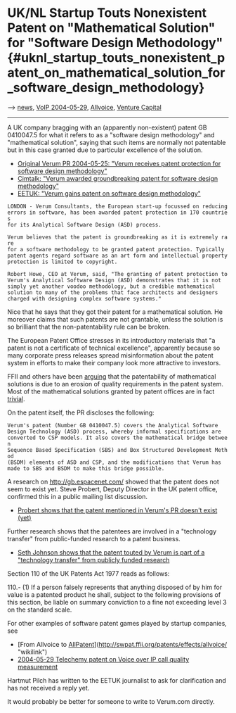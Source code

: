# UK/NL Startup Touts Nonexistent Patent on \"Mathematical Solution\" for \"Software Design Methodology\" {#uknl_startup_touts_nonexistent_patent_on_mathematical_solution_for_software_design_methodology}

\--\> [ news](SwpatcninoEn "wikilink"), [ VoIP
2004-05-29](Voip040529En "wikilink"), [
Allvoice](SwxaiAllvoiceEn "wikilink"), [ Venture
Capital](SwpatvlectaEn "wikilink")

------------------------------------------------------------------------

A UK company bragging with an (apparently non-existent) patent GB
0410047.5 for what it refers to as a \"software design methodology\" and
\"mathematical solution\", saying that such items are normally not
patentable but in this case granted due to particular excellence of the
solution.

-   [Original Verum PR 2004-05-25: \"Verum receives patent protection
    for software design
    methodology\"](http://www.verum.com/verum/press_releases02.shtml "wikilink")
-   [Cimtalk: \"Verum awarded groundbreaking patent for software design
    methodology\"](http://www.cimtalk.com/news/ver/ver100.html "wikilink")
-   [EETUK: \"Verum gains patent on software design
    methodology\"](http://www.eetuk.com/tech/news/showArticle.jhtml;jsessionid=FSLOX2L0ONE3CQSNDBCCKHY?articleID=21100320 "wikilink")

`LONDON - Verum Consultants, the European start-up focussed on reducing`\
`errors in software, has been awarded patent protection in 170 countries`\
`for its Analytical Software Design (ASD) process. `

`Verum believes that the patent is groundbreaking as it is extremely rare`\
`for a software methodology to be granted patent protection. Typically`\
`patent agents regard software as an art form and intellectual property`\
`protection is limited to copyright. `

`Robert Howe, CEO at Verum, said, "The granting of patent protection to`\
`Verum's Analytical Software Design (ASD) demonstrates that it is not`\
`simply yet another voodoo methodology, but a credible mathematical`\
`solution to many of the problems that face architects and designers `\
`charged with designing complex software systems." `

Nice that he says that they got their patent for a mathematical
solution. He moreover claims that such patents are not grantable, unless
the solution is so brilliant that the non-patentability rule can be
broken.

The European Patent Office stresses in its introductory materials that
\"a patent is not a certificate of technical excellence\", apparently
because so many corporate press releases spread misinformation about the
patent system in efforts to make their company look more attractive to
investors.

FFII and others have been
[arguing](http://swpat.ffii.org/analysis/inflation/ "wikilink") that the
patentability of mathematical solutions is due to an erosion of quality
requirements in the patent system. Most of the mathematical solutions
granted by patent offices are in fact
[trivial](http://swpat.ffii.org/analysis/trivial/ "wikilink").

On the patent itself, the PR discloses the following:

`Verum's patent (Number GB 0410047.5) covers the Analytical Software`\
`Design Technology (ASD) process, whereby informal specifications are`\
`converted to CSP models. It also covers the mathematical bridge between `\
`Sequence Based Specification (SBS) and Box Structured Development Method`\
`(BSDM) elements of ASD and CSP, and the modifications that Verum has`\
`made to SBS and BSDM to make this bridge possible. `

A research on <http://gb.espacenet.com/> showed that the patent does not
seem to exist yet. Steve Probert, Deputy Director in the UK patent
office, confirmed this in a public mailing list discussion.

-   [Probert shows that the patent mentioned in Verum\'s PR doesn\'t
    exist (yet)
    ](http://www.aful.org/wws/arc/patents/2004-05/msg00130.html "wikilink")

Further research shows that the patentees are involved in a \"technology
transfer\" from public-funded research to a patent business.

-   [Seth Johnson shows that the patent touted by Verum is part of a
    \"technology transfer\" from publicly funded
    research](http://www.aful.org/wws/arc/patents/2004-05/msg00132.html "wikilink")

Section 110 of the UK Patents Act 1977 reads as follows:

110.- (1) If a person falsely represents that anything disposed of by
him for value is a patented product he shall, subject to the following
provisions of this section, be liable on summary conviction to a fine
not exceeding level 3 on the standard scale.

For other examples of software patent games played by startup companies,
see

-   [From Allvoice to
    [AllPatent](AllPatent "wikilink")](http://swpat.ffii.org/patents/effects/allvoice/ "wikilink")
-   [ 2004-05-29 Telechemy patent on Voice over IP call quality
    measurement](Voip040529En "wikilink")

Hartmut Pilch has written to the EETUK journalist to ask for
clarification and has not received a reply yet.

It would probably be better for someone to write to Verum.com directly.

